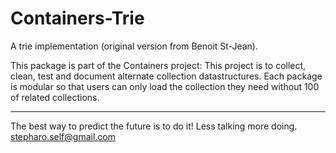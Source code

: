 # Containers-Trie
A trie implementation (original version from Benoit St-Jean).

This package is part of the Containers project: This project is to collect, clean, 
test and document alternate collection datastructures. Each package is modular so that users 
can only load the collection they need without 100 of related collections.

----
The best way to predict the future is to do it!
Less talking more doing. stepharo.self@gmail.com
